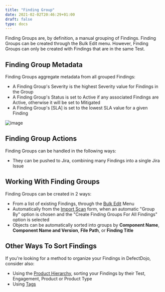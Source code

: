 ```yaml
---
title: "Finding Group"
date: 2021-02-02T20:46:29+01:00
draft: false
type: docs
---
```


Finding Groups are, by definition, a manual grouping of Findings.  Finding Groups can be created through the Bulk Edit menu.  However, Finding Groups can only be created with Findings that are in the same Test.

## Finding Group Metadata
Finding Groups aggregate metadata from all grouped Findings:

* A Finding Group's Severity is the highest Severity value for Findings in the Group
* A Finding Group's Status is set to Active if any associated Findings are Active, otherwise it will be set to Mitigated
* A Finding Group's [SLA] is set to the lowest SLA value for a given Finding

![image](images/finding_group.png)

## Finding Group Actions
Finding Groups can be handled in the following ways:

* They can be pushed to Jira, combining many Findings into a single Jira Issue

## Working With Finding Groups
Finding Groups can be created in 2 ways:

* From a list of existing Findings, through the [Bulk Edit](/en/working_with_findings/organizing_engagements_tests/tagging_objects/) Menu
* Automatically from the [Import Scan](/en/connecting_your_tools/import_scan_files/import_scan_ui/) form, when an automatic "Group By" option is chosen and the "Create Finding Groups For All Findings" option is selected
* Objects can be automatically sorted into groups by **Component Name**, **Component Name and Version**, **File Path**, or **Finding Title**

## Other Ways To Sort Findings
If you're looking for a method to organize your Findings in DefectDojo, consider also:

* Using the [Product Hierarchy](/en/working_with_findings/organizing_engagements_tests/product_hierarchy/), sorting your Findings by their Test, Engagement, Product or Product Type
* Using [Tags](/en/working_with_findings/organizing_engagements_tests/tagging_objects/)